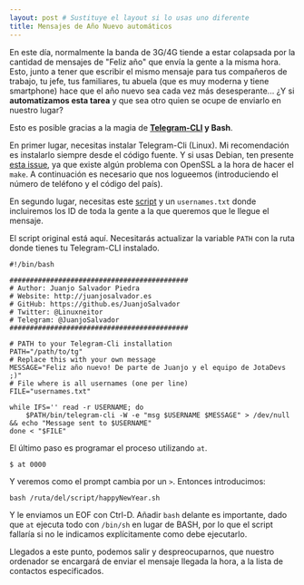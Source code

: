 ```yaml
---
layout: post # Sustituye el layout si lo usas uno diferente
title: Mensajes de Año Nuevo automáticos
---
```


En este día, normalmente la banda de 3G/4G tiende a estar colapsada por la cantidad de mensajes de "Feliz año" que envía la gente a la misma hora.
Esto, junto a tener que escribir el mismo mensaje para tus compañeros de trabajo, tu jefe, tus familiares, tu abuela (que es muy moderna y tiene smartphone)
hace que el año nuevo sea cada vez más desesperante... ¿Y si **automatizamos esta tarea** y que sea otro quien se ocupe de enviarlo en nuestro lugar?

Esto es posible gracias a la magia de **[Telegram-CLI](https://github.com/vysheng/tg) y Bash**.

En primer lugar, necesitas instalar Telegram-Cli (Linux). Mi recomendación es instalarlo siempre desde el código fuente. Y si usas Debian,
ten presente [esta issue](https://github.com/vysheng/tg/issues/1256), ya que existe algún problema con OpenSSL a la hora de hacer el `make`.
A continuación es necesario que nos logueemos (introduciendo el número de teléfono y el código del país).

En segundo lugar, necesitas este [script](http://juanjosalvador.es/random/happyNewYear.sh) y un `usernames.txt` donde incluiremos los ID de toda la gente a la que queremos que le llegue el mensaje.

El script original está aquí. Necesitarás actualizar la variable `PATH` con la ruta donde tienes tu Telegram-CLI instalado.

```shell
#!/bin/bash

############################################
# Author: Juanjo Salvador Piedra
# Website: http://juanjosalvador.es
# GitHub: https://github.es/JuanjoSalvador
# Twitter: @Linuxneitor
# Telegram: @JuanjoSalvador
############################################

# PATH to your Telegram-Cli installation
PATH="/path/to/tg"
# Replace this with your own message
MESSAGE="Feliz año nuevo! De parte de Juanjo y el equipo de JotaDevs ;)"
# File where is all usernames (one per line)
FILE="usernames.txt"

while IFS='' read -r USERNAME; do
	$PATH/bin/telegram-cli -W -e "msg $USERNAME $MESSAGE" > /dev/null && echo "Message sent to $USERNAME"
done < "$FILE"
```

El último paso es programar el proceso utilizando `at`.

```
$ at 0000
```
Y veremos como el prompt cambia por un `>`. Entonces introducimos:

```
bash /ruta/del/script/happyNewYear.sh
```

Y le enviamos un EOF con Ctrl-D. Añadir `bash` delante es importante, dado que `at` ejecuta todo con `/bin/sh` en lugar de BASH, por lo que el script fallaría
si no le indicamos explícitamente como debe ejecutarlo.

Llegados a este punto, podemos salir y despreocuparnos, que nuestro ordenador se encargará de enviar el mensaje llegada la hora, a la lista de contactos especificados.
